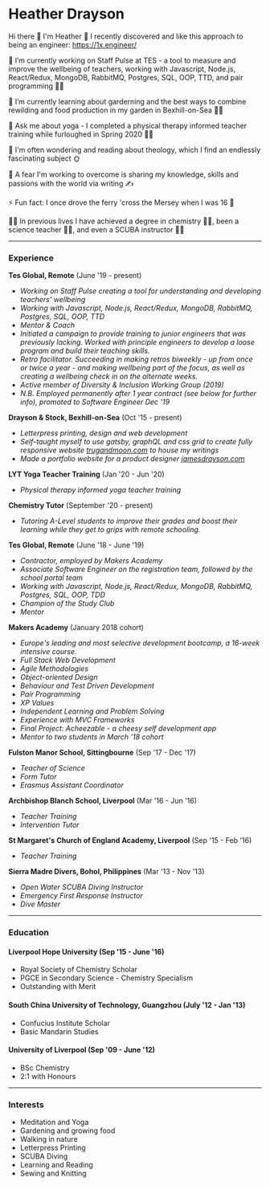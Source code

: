 # Heather Drayson

Hi there 👋 I'm Heather 🙂 I recently discovered and like this approach to being an engineer: https://1x.engineer/

🔭 I’m currently working on Staff Pulse at TES - a tool to measure and improve the wellbeing of teachers, working with Javascript, Node.js, React/Redux, MongoDB, RabbitMQ, Postgres, SQL, OOP, TTD, and pair programming 👩‍💻

🌱 I’m currently learning about garderning and the best ways to combine rewilding and food production in my garden in Bexhill-on-Sea 👩‍🌾

💬 Ask me about yoga - I completed a physical therapy informed teacher training while furloughed in Spring 2020 🤸‍♀️

🤔 I'm often wondering and reading about theology, which I find an endlessly fascinating subject 🌞

💪 A fear I'm working to overcome is sharing my knowledge, skills and passions with the world via writing ✍️

⚡ Fun fact: I once drove the ferry 'cross the Mersey when I was 16 🚢

🕵️‍♀️ In previous lives I have achieved a degree in chemistry 👩‍🔬, been a science teacher 👩‍🏫, and even a SCUBA instructor 🧜‍♀️

***

### Experience

**Tes Global, Remote** (June '19 - present)
- *Working on Staff Pulse creating a tool for understanding and developing teachers' wellbeing*
- *Working with Javascript, Node.js, React/Redux, MongoDB, RabbitMQ, Postgres, SQL, OOP, TTD*
- *Mentor & Coach*
- *Initiated a campaign to provide training to junior engineers that was previously lacking. Worked with principle engineers to develop a loose program and build their teaching skills.*
- *Retro facilitator. Succeeding in making retros biweekly - up from once or twice a year - and making wellbeing part of the focus, as well as creating a wellbeing check in on the alternate weeks.*
- *Active member of Diversity & Inclusion Working Group (2019)*
- *N.B. Employed permanently after 1 year contract (see below for further info), promoted to Software Engineer Dec '19* 

**Drayson & Stock, Bexhill-on-Sea** (Oct '15 - present)
- *Letterpress printing, design and web development*
- *Self-taught myself to use gatsby, graphQL and css grid to create fully responsive website [trugandmoon.com](https://trugandmoon.com/summer2020) to house my writings*
- *Made a portfolio website for a product designer [jamesdrayson.com](https://jamesdrayson.com/)*

**LYT Yoga Teacher Training** (Jan '20 - Jun '20)
- *Physical therapy informed yoga teacher training*

**Chemistry Tutor** (September '20 - present)
- *Tutoring A-Level students to improve their grades and boost their learning while they get to grips with remote schooling.*

**Tes Global, Remote** (June '18 - June '19)
- *Contractor, employed by Makers Academy*
- *Associate Software Engineer on the registration team, followed by the school portal team*
- *Working with Javascript, Node.js, React/Redux, MongoDB, RabbitMQ, Postgres, SQL, OOP, TDD*
- *Champion of the Study Club*
- *Mentor*

**Makers Academy** (January 2018 cohort)
- *Europe's leading and most selective development bootcamp, a 16-week intensive course.*
- *Full Stack Web Development*
- *Agile Methodologies*
- *Object-oriented Design*
- *Behaviour and Test Driven Development*
- *Pair Programming*
- *XP Values*
- *Independent Learning and Problem Solving*
- *Experience with MVC Frameworks*
- *Final Project: Acheezable - a cheesy self development app*
- *Mentor to two students in March '18 cohort*

**Fulston Manor School, Sittingbourne** (Sep '17 - Dec '17)
- *Teacher of Science*
- *Form Tutor*
- *Erasmus Assistant Coordinator*

**Archbishop Blanch School, Liverpool** (Mar '16 - Jun '16)
- *Teacher Training*
- *Intervention Tutor*

**St Margaret's Church of England Academy, Liverpool** (Sep '15 - Feb '16)
- *Teacher Training*

**Sierra Madre Divers, Bohol, Philippines** (Mar '13 - Nov '13)
- *Open Water SCUBA Diving Instructor*
- *Emergency First Response Instructor*
- *Dive Master*

***

### Education

#### Liverpool Hope University (Sep '15 - June '16)
- Royal Society of Chemistry Scholar
- PGCE in Secondary Science - Chemistry Specialism 
- Outstanding with Merit

#### South China University of Technology, Guangzhou (July '12 - Jan '13)
- Confucius Institute Scholar
- Basic Mandarin Studies

#### University of Liverpool (Sep '09 - June '12)
- BSc Chemistry
- 2:1 with Honours

***

### Interests
- Meditation and Yoga
- Gardening and growing food
- Walking in nature
- Letterpress Printing
- SCUBA Diving
- Learning and Reading
- Sewing and Knitting
